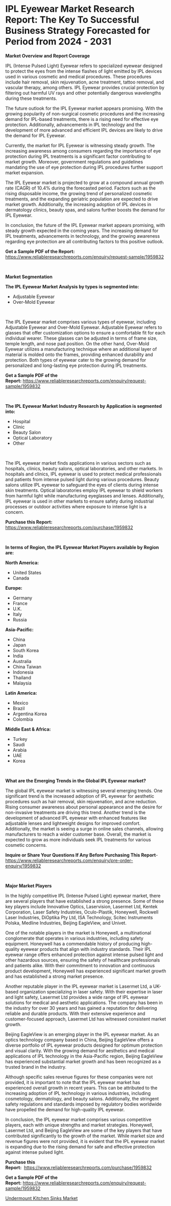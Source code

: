 <p><h1>IPL Eyewear Market Research Report: The Key To Successful Business Strategy Forecasted for Period from 2024 - 2031</h1></p><p><strong>Market Overview and Report Coverage</strong></p>
<p><p>IPL (Intense Pulsed Light) Eyewear refers to specialized eyewear designed to protect the eyes from the intense flashes of light emitted by IPL devices used in various cosmetic and medical procedures. These procedures include hair removal, skin rejuvenation, acne treatment, tattoo removal, and vascular therapy, among others. IPL Eyewear provides crucial protection by filtering out harmful UV rays and other potentially dangerous wavelengths during these treatments.</p><p>The future outlook for the IPL Eyewear market appears promising. With the growing popularity of non-surgical cosmetic procedures and the increasing demand for IPL-based treatments, there is a rising need for effective eye protection. Additionally, advancements in IPL technology and the development of more advanced and efficient IPL devices are likely to drive the demand for IPL Eyewear.</p><p>Currently, the market for IPL Eyewear is witnessing steady growth. The increasing awareness among consumers regarding the importance of eye protection during IPL treatments is a significant factor contributing to market growth. Moreover, government regulations and guidelines mandating the use of eye protection during IPL procedures further support market expansion.</p><p>The IPL Eyewear market is projected to grow at a compound annual growth rate (CAGR) of 10.4% during the forecasted period. Factors such as the rising disposable income, the growing trend of personalized cosmetic treatments, and the expanding geriatric population are expected to drive market growth. Additionally, the increasing adoption of IPL devices in dermatology clinics, beauty spas, and salons further boosts the demand for IPL Eyewear.</p><p>In conclusion, the future of the IPL Eyewear market appears promising, with steady growth expected in the coming years. The increasing demand for IPL treatments, advancements in technology, and the growing awareness regarding eye protection are all contributing factors to this positive outlook.</p></p>
<p><strong>Get a Sample PDF of the Report:</strong> <a href="https://www.reliableresearchreports.com/enquiry/request-sample/1959832">https://www.reliableresearchreports.com/enquiry/request-sample/1959832</a></p>
<p>&nbsp;</p>
<p><strong>Market Segmentation</strong></p>
<p><strong>The IPL Eyewear Market Analysis by types is segmented into:</strong></p>
<p><ul><li>Adjustable Eyewear</li><li>Over-Mold Eyewear</li></ul></p>
<p>&nbsp;</p>
<p><p>The IPL Eyewear market comprises various types of eyewear, including Adjustable Eyewear and Over-Mold Eyewear. Adjustable Eyewear refers to glasses that offer customization options to ensure a comfortable fit for each individual wearer. These glasses can be adjusted in terms of frame size, temple length, and nose pad position. On the other hand, Over-Mold Eyewear utilizes a manufacturing technique where an additional layer of material is molded onto the frames, providing enhanced durability and protection. Both types of eyewear cater to the growing demand for personalized and long-lasting eye protection during IPL treatments.</p></p>
<p><strong>Get a Sample PDF of the Report:</strong>&nbsp;<a href="https://www.reliableresearchreports.com/enquiry/request-sample/1959832">https://www.reliableresearchreports.com/enquiry/request-sample/1959832</a></p>
<p>&nbsp;</p>
<p><strong>The IPL Eyewear Market Industry Research by Application is segmented into:</strong></p>
<p><ul><li>Hospital</li><li>Clinic</li><li>Beauty Salon</li><li>Optical Laboratory</li><li>Other</li></ul></p>
<p>&nbsp;</p>
<p><p>The IPL eyewear market finds applications in various sectors such as hospitals, clinics, beauty salons, optical laboratories, and other markets. In hospitals and clinics, IPL eyewear is used to protect medical professionals and patients from intense pulsed light during various procedures. Beauty salons utilize IPL eyewear to safeguard the eyes of clients during intense skin treatments. Optical laboratories employ IPL eyewear to shield workers from harmful light while manufacturing eyeglasses and lenses. Additionally, IPL eyewear is used in other markets to ensure safety during industrial processes or outdoor activities where exposure to intense light is a concern.</p></p>
<p><strong>Purchase this Report:</strong>&nbsp; <a href="https://www.reliableresearchreports.com/purchase/1959832">https://www.reliableresearchreports.com/purchase/1959832</a></p>
<p>&nbsp;</p>
<p><strong>In terms of Region, the IPL Eyewear Market Players available by Region are:</strong></p>
<p>
    <p> <strong> North America: </strong>
        <ul>
            <li>United States</li>
            <li>Canada</li>
        </ul>
        </p> 
    <p> <strong> Europe: </strong>
        <ul>
            <li>Germany</li>
            <li>France</li>
            <li>U.K.</li>
            <li>Italy</li>
            <li>Russia</li>
        </ul>
        </p> 
    <p> <strong> Asia-Pacific: </strong>
        <ul>
            <li>China</li>
            <li>Japan</li>
            <li>South Korea</li>
            <li>India</li>
            <li>Australia</li>
            <li>China Taiwan</li>
            <li>Indonesia</li>
            <li>Thailand</li>
            <li>Malaysia</li>
        </ul>
        </p> 
    <p> <strong> Latin America: </strong>
        <ul>
            <li>Mexico</li>
            <li>Brazil</li>
            <li>Argentina Korea</li>
            <li>Colombia</li>
        </ul>
        </p> 
    <p> <strong> Middle East & Africa: </strong>
        <ul>
            <li>Turkey</li>
            <li>Saudi</li>
            <li>Arabia</li>
            <li>UAE</li>
            <li>Korea</li>
        </ul>
    </p>
    </p>
<p>&nbsp;</p>
<p><strong>What are the Emerging Trends in the Global IPL Eyewear market?</strong></p>
<p><p>The global IPL eyewear market is witnessing several emerging trends. One significant trend is the increased adoption of IPL eyewear for aesthetic procedures such as hair removal, skin rejuvenation, and acne reduction. Rising consumer awareness about personal appearance and the desire for non-invasive treatments are driving this trend. Another trend is the development of advanced IPL eyewear with enhanced features like adjustable lenses and lightweight designs for improved comfort. Additionally, the market is seeing a surge in online sales channels, allowing manufacturers to reach a wider customer base. Overall, the market is expected to grow as more individuals seek IPL treatments for various cosmetic concerns.</p></p>
<p><strong>Inquire or Share Your Questions If Any Before Purchasing This Report</strong>- <a href="https://www.reliableresearchreports.com/enquiry/pre-order-enquiry/1959832">https://www.reliableresearchreports.com/enquiry/pre-order-enquiry/1959832</a></p>
<p>&nbsp;</p>
<p><strong>Major Market Players</strong></p>
<p><p>In the highly competitive IPL (Intense Pulsed Light) eyewear market, there are several players that have established a strong presence. Some of these key players include Innovative Optics, Laservision, Lasermet Ltd, Kentek Corporation, Laser Safety Industries, Oculo-Plastik, Honeywell, Rockwell Laser Industries, DiOptika Pty Ltd, ISA Technology, Scitec Instruments Polska, Medline Industries, Beijing EagleView, and Univet.</p><p>One of the notable players in the market is Honeywell, a multinational conglomerate that operates in various industries, including safety equipment. Honeywell has a commendable history of producing high-quality eyewear products that align with industry standards. Their IPL eyewear range offers enhanced protection against intense pulsed light and other hazardous sources, ensuring the safety of healthcare professionals and patients alike. With their commitment to innovation and continuous product development, Honeywell has experienced significant market growth and has established a strong market presence.</p><p>Another reputable player in the IPL eyewear market is Lasermet Ltd, a UK-based organization specializing in laser safety. With their expertise in laser and light safety, Lasermet Ltd provides a wide range of IPL eyewear solutions for medical and aesthetic applications. The company has been in the industry for over 30 years and has gained a reputation for delivering reliable and durable products. With their extensive experience and customer-focused approach, Lasermet Ltd has witnessed consistent market growth.</p><p>Beijing EagleView is an emerging player in the IPL eyewear market. As an optics technology company based in China, Beijing EagleView offers a diverse portfolio of IPL eyewear products designed for optimum protection and visual clarity. With the growing demand for aesthetics and medical applications of IPL technology in the Asia-Pacific region, Beijing EagleView has experienced substantial market growth and has been recognized as a trusted brand in the industry.</p><p>Although specific sales revenue figures for these companies were not provided, it is important to note that the IPL eyewear market has experienced overall growth in recent years. This can be attributed to the increasing adoption of IPL technology in various industries, including cosmetology, dermatology, and beauty salons. Additionally, the stringent safety regulations and standards imposed by regulatory bodies worldwide have propelled the demand for high-quality IPL eyewear.</p><p>In conclusion, the IPL eyewear market comprises various competitive players, each with unique strengths and market strategies. Honeywell, Lasermet Ltd, and Beijing EagleView are some of the key players that have contributed significantly to the growth of the market. While market size and revenue figures were not provided, it is evident that the IPL eyewear market is expanding due to the rising demand for safe and effective protection against intense pulsed light.</p></p>
<p><strong>Purchase this Report:</strong>&nbsp;&nbsp;<a href="https://www.reliableresearchreports.com/purchase/1959832">https://www.reliableresearchreports.com/purchase/1959832</a></p>
<p></p>
<p><strong>Get a Sample PDF of the Report:</strong>&nbsp;<a href="https://www.reliableresearchreports.com/enquiry/request-sample/1959832">https://www.reliableresearchreports.com/enquiry/request-sample/1959832</a></p>
<p><p><a href="https://github.com/indrystar/Market-Research-Report-List-1/blob/main/undermount-kitchen-sinks-market.md">Undermount Kitchen Sinks Market</a></p></p>